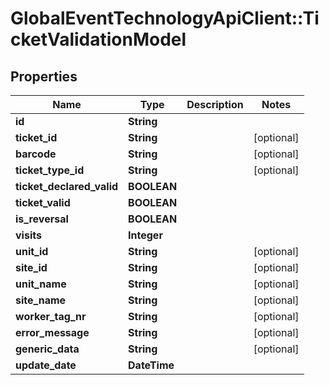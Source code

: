 # GlobalEventTechnologyApiClient::TicketValidationModel

## Properties
Name | Type | Description | Notes
------------ | ------------- | ------------- | -------------
**id** | **String** |  | 
**ticket_id** | **String** |  | [optional] 
**barcode** | **String** |  | [optional] 
**ticket_type_id** | **String** |  | [optional] 
**ticket_declared_valid** | **BOOLEAN** |  | 
**ticket_valid** | **BOOLEAN** |  | 
**is_reversal** | **BOOLEAN** |  | 
**visits** | **Integer** |  | 
**unit_id** | **String** |  | [optional] 
**site_id** | **String** |  | [optional] 
**unit_name** | **String** |  | [optional] 
**site_name** | **String** |  | [optional] 
**worker_tag_nr** | **String** |  | [optional] 
**error_message** | **String** |  | [optional] 
**generic_data** | **String** |  | [optional] 
**update_date** | **DateTime** |  | 

